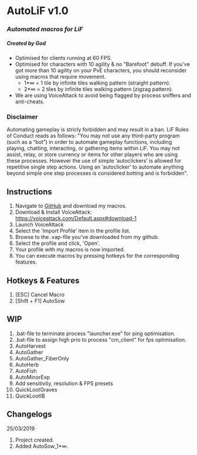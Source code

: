 # AutoLiF v1.0
### _Automated macros for LiF_ 
##### _Created by God_
* Optimised for clients running at 60 FPS.
* Optimised for characters with 10 agility & no "Barefoot" debuff. If you've got more than 10 agility on your PvE characters, you should reconsider using macros that require movement.
  * 1*∞ = 1 tile by infinite tiles walking pattern (straight pattern).
  * 2*∞ = 2 tiles by infinite tiles walking pattern (zigzag pattern).
* We are using VoiceAttack to avoid being flagged by process sniffers and anti-cheats.
### Disclaimer
Automating gameplay is stricly forbidden and may result in a ban. LiF Rules of Conduct reads as follows: "You may not use any third-party program (such as a “bot”) in order to automate gameplay functions, including playing, chatting, interacting, or gathering items within LiF. You may not assist, relay, or store currency or items for other players who are using these processes. However the use of simple ‘autoclickers’ is allowed for repetitive single step actions. Using an ‘autoclicker’ to automate anything beyond simple one step processes is considered botting and is forbidden".
## Instructions
1. Navigate to [GitHub](https://github.com/rydland/autolif) and download my macros.
2. Download & Install VoiceAttack: https://voiceattack.com/Default.aspx#download-1
3. Launch VoiceAttack
4. Select the 'Import Profile' item in the profile list.
5. Browse to the .vap-file you've downloaded from my github.
6. Select the profile and click, 'Open'.
7. Your profile with my macros is now imported.
8. You can execute macros by pressing hotkeys for the corresponding features.
## Hotkeys & Features
1. [ESC] Cancel Macro
2. [Shift + F1] AutoSow
## WIP
1. .bat-file to terminate process "launcher.exe" for ping optimisation.
2. .bat-file to assign high prio to process "cm_client" for fps optimisation.
3. AutoHarvest
4. AutoGather
5. AutoGather_FiberOnly
6. AutoHerb
7. AutoFish
8. AutoMinorExp
9. Add sensitivity, resolution & FPS presets
10. QuickLootGraves
11. QuickLootIB
## Changelogs
25/03/2019
1. Project created.
2. Added AutoSow_1*∞.
